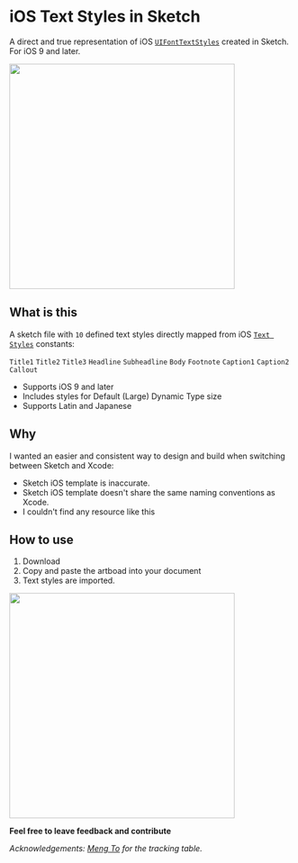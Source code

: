 # iOS Text Styles in Sketch
A direct and true representation of iOS [`UIFontTextStyles`](https://developer.apple.com/library/ios/documentation/UIKit/Reference/UIFontDescriptor_Class/index.html#//apple_ref/doc/constant_group/Text_Styles) created in Sketch. For iOS 9 and later.

<img src="http://i.imgur.com/zefIBv9.png" width=400px/>

## What is this

A sketch file with `10` defined text styles directly mapped from iOS [`Text Styles`](https://developer.apple.com/ios/human-interface-guidelines/visual-design/typography/) constants:

`Title1`
`Title2`
`Title3`
`Headline`
`Subheadline`
`Body`
`Footnote`
`Caption1`
`Caption2`
`Callout`

- Supports iOS 9 and later
- Includes styles for Default (Large) Dynamic Type size
- Supports Latin and Japanese

## Why

I wanted an easier and consistent way to design and build when switching between Sketch and Xcode:

* Sketch iOS template is inaccurate.
* Sketch iOS template doesn't share the same naming conventions as Xcode.
* I couldn't find any resource like this

## How to use

1. Download
2. Copy and paste the artboad into your document
3. Text styles are imported.

<img src="http://i.imgur.com/z232zEy.png" width=400px/>

**Feel free to leave feedback and contribute**

*Acknowledgements: [Meng To](https://designcode.io/iosdesign-guidelines) for the tracking table.*

